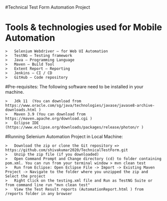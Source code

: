 
#Technical Test Form Automation Project


# Tools & technologies used for Mobile Automation

	>	Selenium Webdriver – for Web UI Automation 
	>	TestNG – Testing framework
	>	Java – Programming Language
	>	Maven – Build Tool
	>	Extent Report – Reporting
	>	Jenkins – CI / CD
	>	GitHub – Code repository


#Pre-requisites: 
The following software need to be installed in your machine.

	>	Jdk 11  (You can download from https://www.oracle.com/sg/java/technologies/javase/javase8-archive-downloads.html )
	>	Maven 3.9 (You can download from https://maven.apache.org/download.cgi )
	>	Eclipse IDE (https://www.eclipse.org/downloads/packages/release/photon/r )



#Running Selenium Automation Project in Local Machine:

	>	Download the zip or clone the Git repository => https://github.com/shivakumar2020/TechnicalTestForm.git 
	>	Unzip the zip file (if you downloaded)
	>	Open Command Prompt and Change directory (cd) to folder containing pom.xml. You can run from your terminal window > mvn clean test
	>	Run from Eclipse: Open Eclipse File -> Import -> Existing Maven Project -> Navigate to the folder where you unzipped the zip and Select the project
	>	Right Click on the testing.xml file and Run as TestNG Suite or from command line run "mvn clean test"
	>	View the Test Result reports (AutomationReport.html ) from /reports folder in any browser
